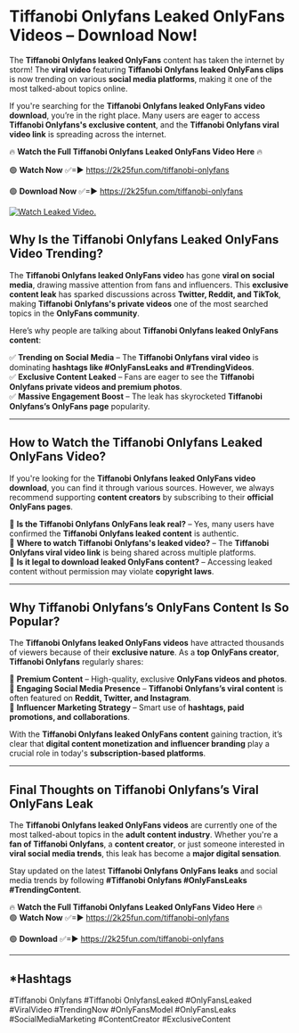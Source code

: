 # Tiffanobi Onlyfans Leaked OnlyFans Videos – Download Now!

The **Tiffanobi Onlyfans leaked OnlyFans** content has taken the internet by storm! The **viral video** featuring **Tiffanobi Onlyfans leaked OnlyFans clips** is now trending on various **social media platforms**, making it one of the most talked-about topics online.  

If you're searching for the **Tiffanobi Onlyfans leaked OnlyFans video download**, you’re in the right place. Many users are eager to access **Tiffanobi Onlyfans's exclusive content**, and the **Tiffanobi Onlyfans viral video link** is spreading across the internet.  

🔥 **Watch the Full Tiffanobi Onlyfans Leaked OnlyFans Video Here** 🔥  

🟢 **Watch Now** ✅=► https://2k25fun.com/tiffanobi-onlyfans

🟢 **Download Now** ✅=► https://2k25fun.com/tiffanobi-onlyfans

[![Watch Leaked Video.](https://miro.medium.com/v2/resize:fit:828/format:webp/1*cilzJN44JGOrTw9NJCrNHA.gif "Watch Leaked Video")](https://2k25fun.com/tiffanobi-onlyfans)

## **Why Is the Tiffanobi Onlyfans Leaked OnlyFans Video Trending?**  

The **Tiffanobi Onlyfans leaked OnlyFans video** has gone **viral on social media**, drawing massive attention from fans and influencers. This **exclusive content leak** has sparked discussions across **Twitter, Reddit, and TikTok**, making **Tiffanobi Onlyfans's private videos** one of the most searched topics in the **OnlyFans community**.  

Here’s why people are talking about **Tiffanobi Onlyfans leaked OnlyFans content**:  

✅ **Trending on Social Media** – The **Tiffanobi Onlyfans viral video** is dominating **hashtags like #OnlyFansLeaks and #TrendingVideos**.  
✅ **Exclusive Content Leaked** – Fans are eager to see the **Tiffanobi Onlyfans private videos and premium photos**.  
✅ **Massive Engagement Boost** – The leak has skyrocketed **Tiffanobi Onlyfans’s OnlyFans page** popularity.  

---

## **How to Watch the Tiffanobi Onlyfans Leaked OnlyFans Video?**  

If you're looking for the **Tiffanobi Onlyfans leaked OnlyFans video download**, you can find it through various sources. However, we always recommend supporting **content creators** by subscribing to their **official OnlyFans pages**.  

🔹 **Is the Tiffanobi Onlyfans OnlyFans leak real?** – Yes, many users have confirmed the **Tiffanobi Onlyfans leaked content** is authentic.  
🔹 **Where to watch Tiffanobi Onlyfans's leaked video?** – The **Tiffanobi Onlyfans viral video link** is being shared across multiple platforms.  
🔹 **Is it legal to download leaked OnlyFans content?** – Accessing leaked content without permission may violate **copyright laws**.  

---

## **Why Tiffanobi Onlyfans’s OnlyFans Content Is So Popular?**  

The **Tiffanobi Onlyfans leaked OnlyFans videos** have attracted thousands of viewers because of their **exclusive nature**. As a **top OnlyFans creator**, **Tiffanobi Onlyfans** regularly shares:  

📌 **Premium Content** – High-quality, exclusive **OnlyFans videos and photos**.  
📌 **Engaging Social Media Presence** – **Tiffanobi Onlyfans’s viral content** is often featured on **Reddit, Twitter, and Instagram**.  
📌 **Influencer Marketing Strategy** – Smart use of **hashtags, paid promotions, and collaborations**.  

With the **Tiffanobi Onlyfans leaked OnlyFans content** gaining traction, it’s clear that **digital content monetization and influencer branding** play a crucial role in today's **subscription-based platforms**.  

---

## **Final Thoughts on Tiffanobi Onlyfans’s Viral OnlyFans Leak**  

The **Tiffanobi Onlyfans leaked OnlyFans videos** are currently one of the most talked-about topics in the **adult content industry**. Whether you're a **fan of Tiffanobi Onlyfans**, a **content creator**, or just someone interested in **viral social media trends**, this leak has become a **major digital sensation**.  

Stay updated on the latest **Tiffanobi Onlyfans OnlyFans leaks** and social media trends by following **#Tiffanobi Onlyfans #OnlyFansLeaks #TrendingContent**.  

🔥 **Watch the Full Tiffanobi Onlyfans Leaked OnlyFans Video Here** 🔥  
🟢 **Watch Now** ✅=► https://2k25fun.com/tiffanobi-onlyfans

🟢 **Download** ✅=► https://2k25fun.com/tiffanobi-onlyfans

---

## *Hashtags
#Tiffanobi Onlyfans #Tiffanobi OnlyfansLeaked #OnlyFansLeaked #ViralVideo #TrendingNow #OnlyFansModel #OnlyFansLeaks #SocialMediaMarketing #ContentCreator #ExclusiveContent  